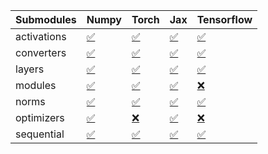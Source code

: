 | Submodules   | Numpy                                                                                                                           | Torch                                                                                                                           | Jax                                                                                                                             | Tensorflow                                                                                                                      |
|:-------------|:--------------------------------------------------------------------------------------------------------------------------------|:--------------------------------------------------------------------------------------------------------------------------------|:--------------------------------------------------------------------------------------------------------------------------------|:--------------------------------------------------------------------------------------------------------------------------------|
| activations  | <a href="https://github.com/unifyai/ivy/runs/8285104457?check_suite_focus=true" rel="noopener noreferrer" target="_blank">✅</a> | <a href="https://github.com/unifyai/ivy/runs/8285104725?check_suite_focus=true" rel="noopener noreferrer" target="_blank">✅</a> | <a href="https://github.com/unifyai/ivy/runs/8285105023?check_suite_focus=true" rel="noopener noreferrer" target="_blank">✅</a> | <a href="https://github.com/unifyai/ivy/runs/8285105343?check_suite_focus=true" rel="noopener noreferrer" target="_blank">✅</a> |
| converters   | <a href="https://github.com/unifyai/ivy/runs/8285104492?check_suite_focus=true" rel="noopener noreferrer" target="_blank">✅</a> | <a href="https://github.com/unifyai/ivy/runs/8285104770?check_suite_focus=true" rel="noopener noreferrer" target="_blank">✅</a> | <a href="https://github.com/unifyai/ivy/runs/8285105077?check_suite_focus=true" rel="noopener noreferrer" target="_blank">✅</a> | <a href="https://github.com/unifyai/ivy/runs/8285105376?check_suite_focus=true" rel="noopener noreferrer" target="_blank">✅</a> |
| layers       | <a href="https://github.com/unifyai/ivy/runs/8285104533?check_suite_focus=true" rel="noopener noreferrer" target="_blank">✅</a> | <a href="https://github.com/unifyai/ivy/runs/8285104806?check_suite_focus=true" rel="noopener noreferrer" target="_blank">✅</a> | <a href="https://github.com/unifyai/ivy/runs/8285105115?check_suite_focus=true" rel="noopener noreferrer" target="_blank">✅</a> | <a href="https://github.com/unifyai/ivy/runs/8285105411?check_suite_focus=true" rel="noopener noreferrer" target="_blank">✅</a> |
| modules      | <a href="https://github.com/unifyai/ivy/runs/8285104577?check_suite_focus=true" rel="noopener noreferrer" target="_blank">✅</a> | <a href="https://github.com/unifyai/ivy/runs/8285104844?check_suite_focus=true" rel="noopener noreferrer" target="_blank">✅</a> | <a href="https://github.com/unifyai/ivy/runs/8285105156?check_suite_focus=true" rel="noopener noreferrer" target="_blank">✅</a> | <a href="https://github.com/unifyai/ivy/runs/8285105456?check_suite_focus=true" rel="noopener noreferrer" target="_blank">❌</a> |
| norms        | <a href="https://github.com/unifyai/ivy/runs/8285104610?check_suite_focus=true" rel="noopener noreferrer" target="_blank">✅</a> | <a href="https://github.com/unifyai/ivy/runs/8285104878?check_suite_focus=true" rel="noopener noreferrer" target="_blank">✅</a> | <a href="https://github.com/unifyai/ivy/runs/8285105200?check_suite_focus=true" rel="noopener noreferrer" target="_blank">✅</a> | <a href="https://github.com/unifyai/ivy/runs/8285105490?check_suite_focus=true" rel="noopener noreferrer" target="_blank">✅</a> |
| optimizers   | <a href="https://github.com/unifyai/ivy/runs/8285104653?check_suite_focus=true" rel="noopener noreferrer" target="_blank">✅</a> | <a href="https://github.com/unifyai/ivy/runs/8285104924?check_suite_focus=true" rel="noopener noreferrer" target="_blank">❌</a> | <a href="https://github.com/unifyai/ivy/runs/8285105251?check_suite_focus=true" rel="noopener noreferrer" target="_blank">✅</a> | <a href="https://github.com/unifyai/ivy/runs/8285105521?check_suite_focus=true" rel="noopener noreferrer" target="_blank">❌</a> |
| sequential   | <a href="https://github.com/unifyai/ivy/runs/8285104689?check_suite_focus=true" rel="noopener noreferrer" target="_blank">✅</a> | <a href="https://github.com/unifyai/ivy/runs/8285104974?check_suite_focus=true" rel="noopener noreferrer" target="_blank">✅</a> | <a href="https://github.com/unifyai/ivy/runs/8285105294?check_suite_focus=true" rel="noopener noreferrer" target="_blank">✅</a> | <a href="https://github.com/unifyai/ivy/runs/8285105547?check_suite_focus=true" rel="noopener noreferrer" target="_blank">✅</a> |